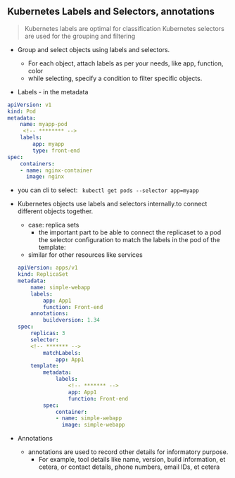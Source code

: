## Kubernetes Labels and Selectors, annotations

> Kubernetes labels are optimal for classification
> Kubernetes selectors are used for the grouping and filtering

* Group and select objects using labels and selectors.
    * For each object, attach labels as per your needs, like app, function, color
    * while selecting, specify a condition to filter specific objects.

* Labels - in the metadata

```pod.yaml
apiVersion: v1
kind: Pod
metadata:
    name: myapp-pod
     <!-- ******** -->
    labels:  
        app: myapp
        type: front-end
spec:
    containers:
    - name: nginx-container
      image: nginx
```
* you can cli to select:
``` kubectl get pods --selector app=myapp```

* Kubernetes objects use labels and selectors internally.to connect different objects together.
    * case: replica sets
         * the important part to be able to connect the replicaset to a pod the selector configuration to match the labels in the pod of the template:
    * similar for other resources like services

    ```replicaset.yaml
    apiVersion: apps/v1
    kind: ReplicaSet
    metadata:
        name: simple-webapp
        labels:
            app: App1
            function: Front-end
        annotations:
            buildversion: 1.34
    spec:
        replicas: 3
        selector:
        <!-- ******* -->
            matchLabels:
                app: App1
        template:
            metadata:
                labels:
                    <!-- ******* -->
                    app: App1
                    function: Front-end
            spec:
                container:
                - name: simple-webapp
                  image: simple-webapp
    ```

* Annotations
     * annotations are used to record other details for informatory purpose.
        * For example, tool details like name, version, build information, et cetera, or contact details, phone numbers, email IDs, et cetera